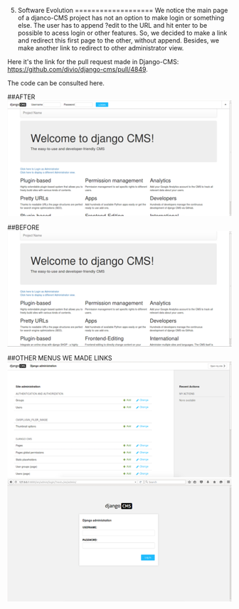 5. Software Evolution
===================
We notice the main page of a djanco-CMS project has not an option to make login or something else. The user has to append ?edit to the URL and hit enter to be possible to acess login or other features. So, we decided to make a link and redirect this first page to the other, without append. Besides, we make another link to redirect to other administrator view. 

Here it's the link for the pull request made in Django-CMS: https://github.com/divio/django-cms/pull/4849.

The code can be consulted here.

##AFTER
![](/ESOF-docs/Software%20Evolution/Captura%20de%20ecr%C3%A3%202015-12-13,%20%C3%A0s%2014.37.00.png)

##BEFORE
![](/ESOF-docs/Software%20Evolution/Captura%20de%20ecr%C3%A3%202015-12-13,%20%C3%A0s%2014.37.13.png)


##OTHER MENUS WE MADE LINKS
![](/ESOF-docs/Software%20Evolution/Captura%20de%20ecr%C3%A3%202015-12-13,%20%C3%A0s%2014.36.31.png)
![](/ESOF-docs/Software%20Evolution/Captura%20de%20ecr%C3%A3%202015-12-13,%20%C3%A0s%2014.36.48.png)

